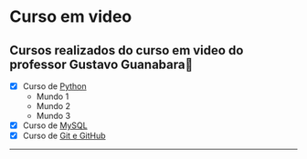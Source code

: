 # Curso em video 

## Cursos realizados do curso em video do professor Gustavo Guanabara🖖
- [x] Curso de [Python](https://github.com/GustavoPlopes/Cursoemvideo/tree/main/Python%20-%20Mundo%201%2C2%2C3)
   - Mundo 1
   - Mundo 2
   - Mundo 3   
- [x] Curso de [MySQL](https://github.com/GustavoPlopes/Cursoemvideo/tree/main/MySql)
- [x] Curso de [Git e GitHub](https://github.com/GustavoPlopes/Cursoemvideo/tree/main/Git%20e%20GitHub/projeto-site-master)
---
